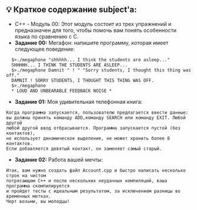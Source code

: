 ## 💡 Краткое содержание subject'а:

- C++ - Модуль 00: Этот модуль состоит из трех упражнений и предназначен для того, чтобы помочь вам понять особенности языка по сравнению с C.
- **Задание 00:**  Мегафон: напишите программу, которая имеет следующее поведение:
```
  $>./megaphone "shhhhh... I think the students are asleep..."
  SHHHHH... I THINK THE STUDENTS ARE ASLEEP...
  $>./megaphone Damnit " ! " "Sorry students, I thought this thing was off."
  DAMNIT ! SORRY STUDENTS, I THOUGHT THIS THING WAS OFF.
  $>./megaphone
  * LOUD AND UNBEARABLE FEEDBACK NOISE *
  ```
  - **Задание 01:** Моя удивительная телефонная книга:
```
Когда программа запускается, пользователю предлагается ввести данные:
вы должны принять команду ADD,команду SEARCH или команду EXIT. Любой другой
любой другой ввод отбрасывается. Программа запускается пустой (без контактов),
не использует динамическое выделение, не может хранить более 8 контактов.
Если добавляется девятый контакт, он заменяет самый старый.
```
- **Задание 02:** Работа вашей мечты:
```
Итак, вам нужно создать файл Account.cpp и быстро написать несколько строк на чистом
потрясающем C++ и после нескольких неудачных компиляций, ваша программа скомпилируется
и пройдет тесты с идеальным результатом, за исключением разницы во временных метках.
Черт возьми, вы молодцы!
```
  

